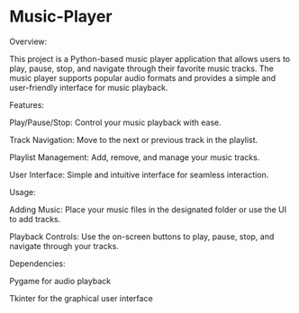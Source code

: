 # Music-Player
Overview:

This project is a Python-based music player application that allows users to play, pause, stop, and navigate through their favorite music tracks. The music player supports popular audio formats and provides a simple and user-friendly interface for music playback.

Features:

Play/Pause/Stop: Control your music playback with ease.

Track Navigation: Move to the next or previous track in the playlist.

Playlist Management: Add, remove, and manage your music tracks.

User Interface: Simple and intuitive interface for seamless interaction.


Usage:

Adding Music: Place your music files in the designated folder or use the UI to add tracks.

Playback Controls: Use the on-screen buttons to play, pause, stop, and navigate through your tracks.


Dependencies:

Pygame for audio playback

Tkinter for the graphical user interface


